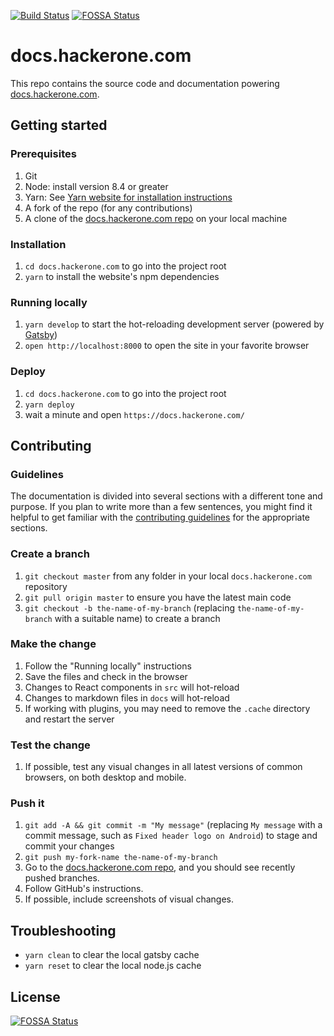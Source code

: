 [![Build Status](https://travis-ci.com/Hacker0x01/docs.hackerone.com.svg?branch=master)](https://travis-ci.com/Hacker0x01/docs.hackerone.com)
[![FOSSA Status](https://app.fossa.com/api/projects/git%2Bgithub.com%2Fzech564%2Fdocs.hackerone.com.svg?type=shield)](https://app.fossa.com/projects/git%2Bgithub.com%2Fzech564%2Fdocs.hackerone.com?ref=badge_shield)

# docs.hackerone.com

This repo contains the source code and documentation powering [docs.hackerone.com](https://docs.hackerone.com/).

## Getting started

### Prerequisites

1. Git
1. Node: install version 8.4 or greater
1. Yarn: See [Yarn website for installation instructions](https://yarnpkg.com/lang/en/docs/install/)
1. A fork of the repo (for any contributions)
1. A clone of the [docs.hackerone.com repo](https://github.com/Hacker0x01/docs.hackerone.com) on your local machine

### Installation

1. `cd docs.hackerone.com` to go into the project root
1. `yarn` to install the website's npm dependencies

### Running locally

1. `yarn develop` to start the hot-reloading development server (powered by [Gatsby](https://www.gatsbyjs.org))
1. `open http://localhost:8000` to open the site in your favorite browser

### Deploy

1. `cd docs.hackerone.com` to go into the project root
1. `yarn deploy`
1. wait a minute and open `https://docs.hackerone.com/`

## Contributing

### Guidelines

The documentation is divided into several sections with a different tone and purpose. If you plan to write more than a few sentences, you might find it helpful to get familiar with the [contributing guidelines](https://github.com/Hacker0x01/docs.hackerone.com/blob/master/CONTRIBUTING.md) for the appropriate sections.

### Create a branch

1. `git checkout master` from any folder in your local `docs.hackerone.com` repository
1. `git pull origin master` to ensure you have the latest main code
1. `git checkout -b the-name-of-my-branch` (replacing `the-name-of-my-branch` with a suitable name) to create a branch

### Make the change

1. Follow the "Running locally" instructions
1. Save the files and check in the browser
  1. Changes to React components in `src` will hot-reload
  1. Changes to markdown files in `docs` will hot-reload
  1. If working with plugins, you may need to remove the `.cache` directory and restart the server

### Test the change

1. If possible, test any visual changes in all latest versions of common browsers, on both desktop and mobile.

### Push it

1. `git add -A && git commit -m "My message"` (replacing `My message` with a commit message, such as `Fixed header logo on Android`) to stage and commit your changes
1. `git push my-fork-name the-name-of-my-branch`
1. Go to the [docs.hackerone.com repo](https://github.com/Hacker0x01/docs.hackerone.com), and you should see recently pushed branches.
1. Follow GitHub's instructions.
1. If possible, include screenshots of visual changes.

## Troubleshooting

- `yarn clean` to clear the local gatsby cache
- `yarn reset` to clear the local node.js cache


## License
[![FOSSA Status](https://app.fossa.com/api/projects/git%2Bgithub.com%2Fzech564%2Fdocs.hackerone.com.svg?type=large)](https://app.fossa.com/projects/git%2Bgithub.com%2Fzech564%2Fdocs.hackerone.com?ref=badge_large)